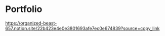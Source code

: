 # Portfolio

https://organized-beast-657.notion.site/22b423e4e0e3801693afe7ec0e674839?source=copy_link
